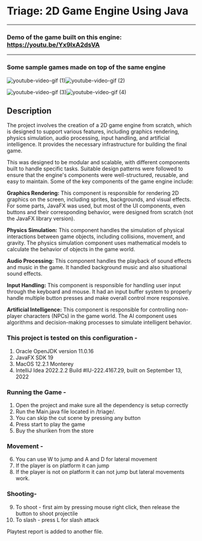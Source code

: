 # Triage: 2D Game Engine Using Java

---
### Demo of the game built on this engine: https://youtu.be/Yx9lxA2dsVA
---

### Some sample games made on top of the same engine
![youtube-video-gif (1)](https://github.com/anirudha-ani/Triage/assets/13461833/ff9c3a89-9c0d-4943-9a44-0a0f630c284d)![youtube-video-gif (2)](https://github.com/anirudha-ani/Triage/assets/13461833/d8d5cd13-5c78-49fe-bc02-92e5b2697e2d)

![youtube-video-gif (3)](https://github.com/anirudha-ani/Triage/assets/13461833/2302da2f-615b-490e-af0c-7a46ccaa6e93)![youtube-video-gif (4)](https://github.com/anirudha-ani/Triage/assets/13461833/525162e4-41b6-46f7-8e55-c807537f6ac8)



## Description 

The project involves the creation of a 2D game engine from scratch, which is designed to support various features, including graphics rendering, physics simulation, audio processing, input handling, and artificial intelligence. It provides the necessary infrastructure for building the final game.

This was designed to be modular and scalable, with different components built to handle specific tasks. Suitable design patterns were followed to ensure that the engine's components were well-structured, reusable, and easy to maintain.
Some of the key components of the game engine include:

**Graphics Rendering:** This component is responsible for rendering 2D graphics on the screen, including sprites, backgrounds, and visual effects. For some parts, JavaFX was used, but most of the UI components, even buttons and their corresponding behavior, were designed from scratch (not the JavaFX library version).

**Physics Simulation:** This component handles the simulation of physical interactions between game objects, including collisions, movement, and gravity. The physics simulation component uses mathematical models to calculate the behavior of objects in the game world.

**Audio Processing:** This component handles the playback of sound effects and music in the game. It handled background music and also situational sound effects.

**Input Handling:** This component is responsible for handling user input through the keyboard and mouse. It had an input buffer system to properly handle multiple button presses and make overall control more responsive.

**Artificial Intelligence:** This component is responsible for controlling non-player characters (NPCs) in the game world. The AI component uses algorithms and decision-making processes to simulate intelligent behavior.

### This project is tested on this configuration -

1. Oracle OpenJDK version 11.0.16
2. JavaFX SDK 19
3. MacOS 12.2.1 Monterey
4. IntelliJ Idea 2022.2.2 Build #IU-222.4167.29, built on September 13, 2022

### Running the Game -

1. Open the project and make sure all the dependency is setup correctly
2. Run the Main.java file located in <rootDirectory>/triage/.
3. You can skip the cut scene by pressing any button
4. Press start to play the game
5. Buy the shuriken from the store

### Movement -

6. You can use W to jump and A and D for lateral movement
7. If the player is on platform it can jump
8. If the player is not on platform it can not jump but lateral movements work.

### Shooting-

9. To shoot - first aim by pressing mouse right click, then release the button to shoot projectile
10. To slash  - press L for slash attack



Playtest report is added to another file.
